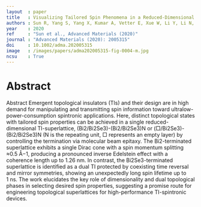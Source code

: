 ```yaml
---
layout  : paper
title   : Visualizing Tailored Spin Phenomena in a Reduced-Dimensional Topological Superlattice
authors : Sun R, Yang S, Yang X, Kumar A, Vetter E, Xue W, Li Y, Li N, Li Y, Zhang S, Ge B, Zhang X, He W, Kemper AF, Sun D, Cheng Z
year    : 2020
ref     : "Sun et al., Advanced Materials (2020)"
journal : "Advanced Materials (2020): 2005315"
doi     : 10.1002/adma.202005315
image   : /images/papers/adma202005315-fig-0004-m.jpg
ncsu    : True
---
```


# Abstract
Abstract Emergent topological insulators (TIs) and their design are in high demand for manipulating and transmitting spin information toward ultralow-power-consumption spintronic applications. Here, distinct topological states with tailored spin properties can be achieved in a single reduced-dimensional TI-superlattice, (Bi2/Bi2Se3)-(Bi2/Bi2Se3)N or (□/Bi2Se3)-(Bi2/Bi2Se3)N (N is the repeating unit, □ represents an empty layer) by controlling the termination via molecular beam epitaxy. The Bi2-terminated superlattice exhibits a single Dirac cone with a spin momentum splitting ≈0.5 Å−1, producing a pronounced inverse Edelstein effect with a coherence length up to 1.26 nm. In contrast, the Bi2Se3-terminated superlattice is identified as a dual TI protected by coexisting time reversal and mirror symmetries, showing an unexpectedly long spin lifetime up to 1 ns. The work elucidates the key role of dimensionality and dual topological phases in selecting desired spin properties, suggesting a promise route for engineering topological superlattices for high-performance TI-spintronic devices.
